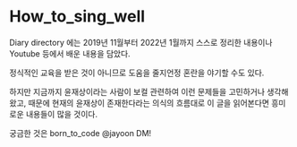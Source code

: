 # How_to_sing_well

Diary directory 에는 2019년 11월부터 2022년 1월까지 스스로 정리한 내용이나 Youtube 등에서 배운 내용을 담았다.

정식적인 교육을 받은 것이 아니므로 도움을 줄지언정 혼란을 야기할 수도 있다.

하지만 지금까지 윤재상이라는 사람이 보컬 관련하여 이런 문제들을 고민하거나 생각해왔고, 때문에 현재의 윤재상이 존재한다라는 의식의 흐름대로 이 글을 읽어본다면 흥미로운 내용들이 많을 것이다.

궁금한 것은 born_to_code @jayoon DM!
